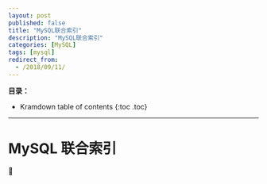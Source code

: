 ```yaml
---
layout: post
published: false
title: "MySQL联合索引"
description: "MySQL联合索引"
categories: [MySQL]
tags: [mysql]
redirect_from:
  - /2018/09/11/
---
```

**目录：**
* Kramdown table of contents
{:toc .toc}
* * * 

# MySQL 联合索引



